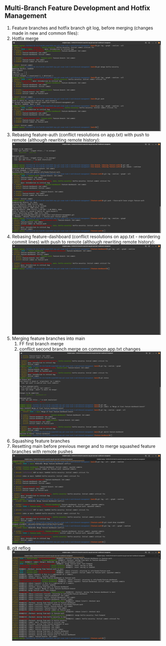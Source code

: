 ## Multi-Branch Feature Development and Hotfix Management

1. Feature branches and hotfix branch git log, before merging (changes made in new and common files):
2. Hotfix merge
![1-branches-before-merging-hotfix-merge](./readme-files/1-branches-before-merging-hotfix-merge.png)
3. Rebasing feature-auth (conflict resolutions on app.txt) with push to remote (although rewriting remote history):
![3-rebase-feature-auth-with-push.png](./readme-files/3-rebase-feature-auth-with-push.png)
4. Rebasing feature-dashboard (conflict resolutions on app.txt - reordering commit lines) with push to remote (although rewriting remote history):
![4-rebase-feature-dashboard-with-push.png](./readme-files/4-rebase-feature-dashboard-with-push.png)
5. Merging feature branches into main
   1. FF first branch merge
   2. conflict second branch merge on common app.txt changes
![5-merge-into-main.png](./readme-files/5-merge-into-main.png)
6. Squashing feature branches
7. Resetting main before previous merge and to merge squashed feature branches with remote pushes
![7-main-reset-to-merge-squshed-branches-with-remote-pushes.png](./readme-files/7-main-reset-to-merge-squshed-branches-with-remote-pushes.png)
8. git reflog
![8-git-reflog.png](./readme-files/8-git-reflog.png)